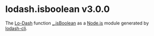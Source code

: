 # lodash.isboolean v3.0.0

The [Lo-Dash](https://lodash.com/) function [_.isBoolean](http://lodash.com/docs#isBoolean) as a [Node.js](http://nodejs.org/) module generated by [lodash-cli](https://www.npmjs.com/package/lodash-cli).
